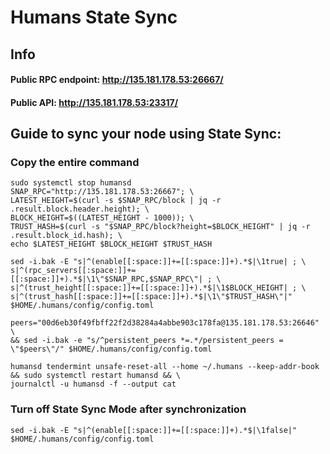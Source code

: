 # Humans State Sync

## Info
#### Public RPC endpoint: http://135.181.178.53:26667/
#### Public API: http://135.181.178.53:23317/

## Guide to sync your node using State Sync:

### Copy the entire command
```
sudo systemctl stop humansd
SNAP_RPC="http://135.181.178.53:26667"; \
LATEST_HEIGHT=$(curl -s $SNAP_RPC/block | jq -r .result.block.header.height); \
BLOCK_HEIGHT=$((LATEST_HEIGHT - 1000)); \
TRUST_HASH=$(curl -s "$SNAP_RPC/block?height=$BLOCK_HEIGHT" | jq -r .result.block_id.hash); \
echo $LATEST_HEIGHT $BLOCK_HEIGHT $TRUST_HASH

sed -i.bak -E "s|^(enable[[:space:]]+=[[:space:]]+).*$|\1true| ; \
s|^(rpc_servers[[:space:]]+=[[:space:]]+).*$|\1\"$SNAP_RPC,$SNAP_RPC\"| ; \
s|^(trust_height[[:space:]]+=[[:space:]]+).*$|\1$BLOCK_HEIGHT| ; \
s|^(trust_hash[[:space:]]+=[[:space:]]+).*$|\1\"$TRUST_HASH\"|" $HOME/.humans/config/config.toml

peers="00d6eb30f49fbff22f2d38284a4abbe903c178fa@135.181.178.53:26646" \
&& sed -i.bak -e "s/^persistent_peers *=.*/persistent_peers = \"$peers\"/" $HOME/.humans/config/config.toml 

humansd tendermint unsafe-reset-all --home ~/.humans --keep-addr-book && sudo systemctl restart humansd && \
journalctl -u humansd -f --output cat
```

### Turn off State Sync Mode after synchronization
```
sed -i.bak -E "s|^(enable[[:space:]]+=[[:space:]]+).*$|\1false|" $HOME/.humans/config/config.toml
```
